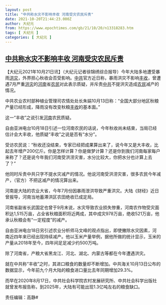 ```yaml
---
layout: post
title: "中共称水灾不影响丰收 河南受灾农民斥责"
date: 2021-10-20T21:44:23.000Z
author: 大纪元
from: https://www.epochtimes.com/gb/21/10/20/n13318283.htm
tags: [ 大纪元 ]
categories: [ 大纪元 ]
---
```

<!--1634766263000-->
[中共称水灾不影响丰收 河南受灾农民斥责](https://www.epochtimes.com/gb/21/10/20/n13318283.htm)
------

<div>
<p>【大纪元2021年10月21日讯】（大纪元记者徐锦绣综合报导）今年大陆多地遭受暴雨<a href="https://www.epochtimes.com/gb/tag/%E6%B4%AA%E7%81%BE.html">洪灾</a>，外界担心秋收会否受影响。<a href="https://www.epochtimes.com/gb/tag/%E4%B8%AD%E5%85%B1.html">中共</a>官方近日称，暴雨洪灾不影响<a href="https://www.epochtimes.com/gb/tag/%E4%B8%B0%E6%94%B6.html">丰收</a>，曾遭遇7月严重<a href="https://www.epochtimes.com/gb/tag/%E6%B4%AA%E7%81%BE.html">洪灾</a>的<a href="https://www.epochtimes.com/gb/tag/%E6%B2%B3%E5%8D%97.html">河南</a>省<a href="https://www.epochtimes.com/gb/tag/%E5%86%9C%E6%B0%91.html">农民</a>对此表示质疑，并斥责<a href="https://www.epochtimes.com/gb/tag/%E4%B8%AD%E5%85%B1.html">中共</a>不提洪灾造成<a href="https://www.epochtimes.com/gb/tag/%E5%86%9C%E6%B0%91.html">农民</a>减产的情况。</p><p>中共农业农村部种植业管理司农情处处长朱娟10月13日称：“全国大部分地区秋粮产量已经形成，降雨没有改变秋粮<a href="https://www.epochtimes.com/gb/tag/%E4%B8%B0%E6%94%B6.html">丰收</a>的基本面。”</p><p>这一“丰收”之说引发<a href="https://www.epochtimes.com/gb/tag/%E6%B2%B3%E5%8D%97.html">河南</a>农民质疑。</p><p>自由亚洲电台10月18日引述一位河南农民的话说，今年秋收尚未结束，当局已经估计会大丰收，他质疑“丰收”之说是否有“水分”。</p><p>受访农民说：“秋收还没结束，专家已经把成果算出来了，说今年又是大丰收，比起去年增产200亿斤。你是怎样计算？你是做梦计算？还是你到我们河南每家每户来称了？还是说今年我们河南受洪涝灾害，水分比较大，你把水分也计算上去了？”</p><p>他同时斥责中共只字不提水灾减产的情况。他说河南受洪涝灾害，很多农民今年减产，（官方）不把这减产的情况算出来。</p><p>河南是大陆的农业大省，今年7月份因暴雨泄洪导致严重洪灾。大陆《财经》近日曾报导，河南当地蓄滞洪区农田绝收已成定局。</p><p>河南省副省长武国定也曾于9月末说，水灾导致农业损失惨重，河南农作物受灾面积达1,515万亩，占全省秋粮面积将近两成，其中成灾978万亩，绝收521万亩，他承认秋粮会有“一定程度”的减产。</p><p>自由亚洲电台18日另引述农业分析师马文峰的观点指出，即使撇除水灾因素，河南近四年来已经出现持续减产。他以玉米产量举例，据他所做的统计显示，玉米的产量从2018年至今，四年间足足减少约500万吨。</p><p>除了河南省，产粮大省黑龙江、河北、湖北、内蒙古等都在今年遭遇洪灾。</p><p>就在中共称“丰收”之时，其进口粮食的数量却不断增加。中共海关10月13日公布的数据显示，今年前九个月大陆的粮食进口量比去年同期增加29.3%。</p><p>而早在2020年8月17日，中共社会科学院农村发展研究所、中共社会科学出版社就曾发布报告称，到2025年，大陆有可能出现1.3亿吨左右的粮食缺口。</p><p>责任编辑：高静#</p>
</div>
